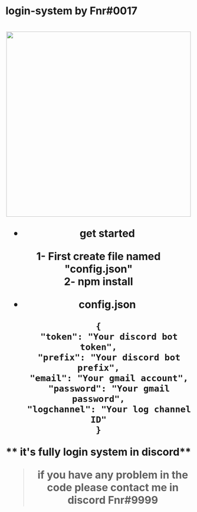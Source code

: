 # login-system by Fnr#0017

<h1 align="center"><img src="./img/login.png" width="500px">

- get started

1- First create file named "config.json"<br>2- npm install

- config.json
```
{
    "token": "Your discord bot token",
    "prefix": "Your discord bot prefix",
    "email": "Your gmail account",
    "password": "Your gmail password",
    "logchannel": "Your log channel ID"
}
```

** it's fully login system in discord**
> if you have any problem in the code please contact me in discord **Fnr#9999**
